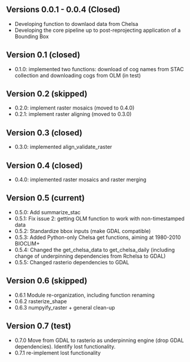 ## Versions 0.0.1 - 0.0.4 (Closed)
- Developing function to downlaod data from Chelsa
- Developing the core pipeline up to post-reprojecting application of a Bounding Box

## Version 0.1 (closed)
- 0.1.0: implemented two functions: download of cog names from STAC collection and downloading cogs from OLM (in test)

## Version 0.2 (skipped)
- 0.2.0: implement raster mosaics (moved to 0.4.0)
- 0.2.1: implement raster aligning (moved to 0.3.0)

## Version 0.3 (closed)
- 0.3.0: implemented align_validate_raster

## Version 0.4 (closed)
- 0.4.0: implemented raster mosaics and raster merging

## Version 0.5 (current)
- 0.5.0: Add summarize_stac
- 0.5.1: Fix issue 2: getting OLM function to work with non-timestamped data
- 0.5.2: Standardize bbox inputs (make GDAL compatible)
- 0.5.3: Added Python-only Chelsa get functions, aiming at 1980-2010 BIOCLIM+
- 0.5.4: Changed the get_chelsa_data to get_chelsa_daily (including change of underpinning dependencies from Rchelsa to GDAL)
- 0.5.5: Changed rasterio dependencies to GDAL

## Version 0.6 (skipped)
- 0.6.1 Module re-organization, including function renaming
- 0.6.2 rasterize_shape
- 0.6.3 numpyify_raster + general clean-up


## Version 0.7 (test)
- 0.7.0 Move from GDAL to rasterio as underpinning engine (drop GDAL dependencies). Identify lost functionality.
- 0.7.1 re-implement lost functionality
